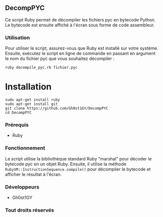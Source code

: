 ## DecompPYC

Ce script Ruby permet de 
décompiler les fichiers pyc 
en bytecode Python. 
Le bytecode est ensuite 
affiché à l'écran sous forme 
de code assembleur.

### Utilisation

Pour utiliser le script, 
assurez-vous que Ruby est 
installé sur votre système. 
Ensuite, exécutez le script 
en ligne de commande en passant 
en argument le nom du fichier pyc 
que vous souhaitez décompiler :
```
ruby decompile_pyc.rb fichier.pyc
```

# Installation 

```
sudo apt-get install ruby
sudo apt-get install git
git clone https://github.com/Gh0st1GY/DecompPYC
cd DecompPYC
```

### Prérequis

- Ruby

### Fonctionnement

Le script utilise la bibliothèque 
standard Ruby "marshal" pour décoder 
le bytecode pyc en un objet Ruby. 
Ensuite, il utilise la méthode 
`RubyVM::InstructionSequence.compile()`
pour décompiler le bytecode et afficher 
le résultat à l'écran.

### Développeurs

 - Gh0st1GY 

### Tout droits réservés
